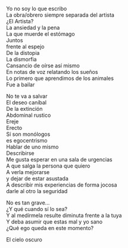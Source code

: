 Yo no soy lo que escribo  
La obra/obrero siempre separada del artista  
¿El Artista?  
La ansiedad y la pena  
La que muerde el estómago  
Juntos  
frente al espejo  
De la distopia  
La dismorfia  
Cansancio de oírse así mismo  
En notas de voz relatando los sueños  
Lo primero que aprendimos de los animales  
Fue a bailar  

No te va a salvar  
El deseo caníbal  
De la extinción  
Abdominal rustico  
Ereje  
Erecto  
Sí son monólogos  
	 es egocentrismo  
Hablar de uno mismo  
Describirse  
Me gusta esperar en una sala de urgencias  
A que salga la persona que quiero  
A verla mejorarse  
y dejar de estar asustada  
A describir mis experiencias de forma jocosa  
darle al otro la seguridad  
 

No es tan grave...  
¿Y qué cuando sí lo sea?  
Y al medírmela resulte diminuta frente a la tuya  
Y deba asumir que estas mal y yo sano  
¿Qué ego queda en este momento?  

El cielo oscuro 
